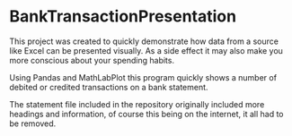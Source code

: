 # BankTransactionPresentation
This project was created to quickly demonstrate how data from a source like Excel can be presented visually. As a side effect it may also make you more conscious about your spending habits.

Using Pandas and MathLabPlot this program quickly shows a number of debited or credited transactions on a bank statement.

The statement file included in the repository originally included more headings and information, of course this being on the internet, it all had to be removed.
